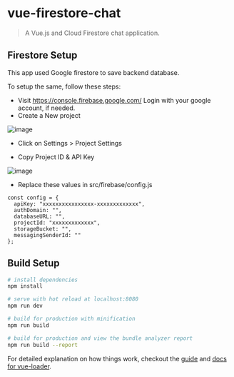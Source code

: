 # vue-firestore-chat

> A Vue.js and Cloud Firestore chat application.

## Firestore Setup

This app used Google firestore to save backend database.

To setup the same, follow these steps:

- Visit https://console.firebase.google.com/ Login with your google account, if needed.
- Create a New project

![image](https://example.com/image.png)

- Click on Settings > Project Settings

- Copy Project ID & API Key

![image](https://example.com/image.png)

- Replace these values in src/firebase/config.js

```
const config = {
  apiKey: "xxxxxxxxxxxxxxxx-xxxxxxxxxxxxx",
  authDomain: "",
  databaseURL: "",
  projectId: "xxxxxxxxxxxxx",
  storageBucket: "",
  messagingSenderId: ""
};

```
## Build Setup

``` bash
# install dependencies
npm install

# serve with hot reload at localhost:8080
npm run dev

# build for production with minification
npm run build

# build for production and view the bundle analyzer report
npm run build --report
```

For detailed explanation on how things work, checkout the [guide](http://vuejs-templates.github.io/webpack/) and [docs for vue-loader](http://vuejs.github.io/vue-loader).
